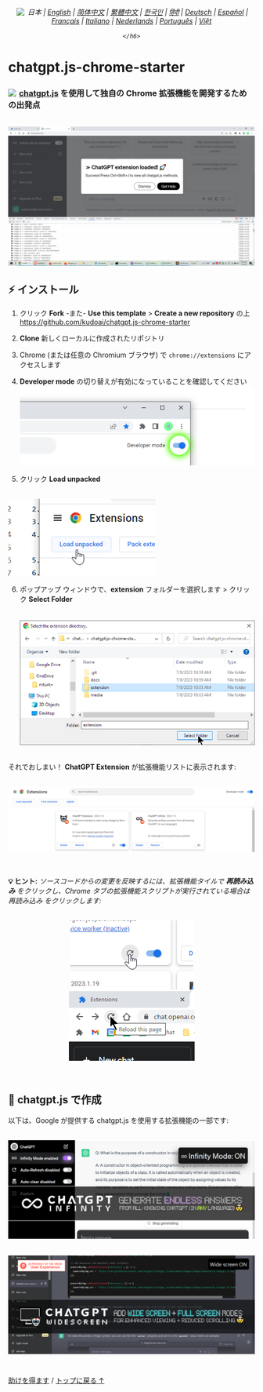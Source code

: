 <div align="center">
    <h6>
        <a href="../"><img height=15 style="margin: 0 3px -2px" src="https://raw.githubusercontent.com/kudoai/chatgpt.js/0fc3060273fcff77d3e2ff968d5c74acdab62beb/media/images/icons/earth-americas-icon32.svg"></a> 日本 | <a href="../..#readme">English</a> | <a href="../zh-cn#readme">简体中文</a> | <a href="../zh-tw#readme">繁體中文</a> | <a href="../ko#readme">한국인</a> | <a href="../hi#readme">हिंदी</a> | <a href="../de#readme">Deutsch</a> | <a href="../es#readme">Español</a> | <a href="../fr#readme">Français</a> | <a href="../it#readme">Italiano</a> | <a href="../nl#readme">Nederlands</a> | <a href="../pt#readme">Português</a> | <a href="../vi#readme">Việt</a>
    
    </h6>
</div>

# chatgpt.js-chrome-starter

<h3><img style="margin: 0 2px -1px 0" height=16 src="https://www.google.com/chrome/static/images/favicons/apple-icon-60x60.png"> <a href="https://github.com/kudoai/chatgpt.js">chatgpt.js</a> を使用して独自の Chrome 拡張機能を開発するための出発点</h3>

<br>

<img src="../../media/images/screenshots/extension-loaded.png">

## ⚡ インストール

1. クリック **Fork** -また- **Use this template** > **Create a new repository** の上 https://github.com/kudoai/chatgpt.js-chrome-starter

2. **Clone** 新しくローカルに作成されたリポジトリ

3. Chrome (または任意の Chromium ブラウザ) で `chrome://extensions` にアクセスします

4. **Developer mode** の切り替えが有効になっていることを確認してください<br>
![](../../media/images/screenshots/developer-mode-toggle.png)

5. クリック **Load unpacked**<br><br>
<img src="../../media/images/screenshots/load-unpacked-button.png">
<br>

6. ポップアップ ウィンドウで、**extension** フォルダーを選択します > クリック **Select Folder**<br><br><br>
<img src="../../media/images/screenshots/select-extension-folder.png"><br><br>

それでおしまい！ **ChatGPT Extension** が拡張機能リストに表示されます:

<br>

<img src="../../media/images/screenshots/chatgpt-extension-in-list.png">

<p><br>

**💡 ヒント:** _ソースコードからの変更を反映するには、拡張機能タイルで **再読み込み** をクリックし、Chrome タブの拡張機能スクリプトが実行されている場合は 再読み込み をクリックします:_

<div align="center">

<br>

<img src="../../media/images/screenshots/reload-extension-button.png">
<img src="../../media/images/screenshots/reload-page-button.png">

<p><br>

</div>

## 🤖 chatgpt.js で作成

以下は、Google が提供する chatgpt.js を使用する拡張機能の一部です:

<div align="center">

<br>


<a href="https://chatgptinfinity.com" target="_blank" rel="noopener">
    <img width=777 src="https://raw.githubusercontent.com/adamlui/chatgpt-infinity/main/chrome/media/images/tiles/marquee-promo-tile-1400x560.png">
</a>

<p><br>

<a href="https://chatgptwidescreen.com" target="_blank" rel="noopener">
    <img width=777 src="https://raw.githubusercontent.com/adamlui/chatgpt-widescreen/main/chrome/media/images/tiles/marquee-promo-tile-1400x560.png">
</a>

</div>

#

<a href="https://github.com/kudoai/chatgpt.js-chrome-starter/issues">助けを得ます</a> / <a href="#">トップに戻る ↑</a>
